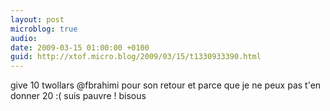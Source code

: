 ```yaml
---
layout: post
microblog: true
audio: 
date: 2009-03-15 01:00:00 +0100
guid: http://xtof.micro.blog/2009/03/15/t1330933390.html
---
```

give 10 twollars @fbrahimi pour son retour et parce que je ne peux pas t'en donner 20 :( suis pauvre ! bisous
